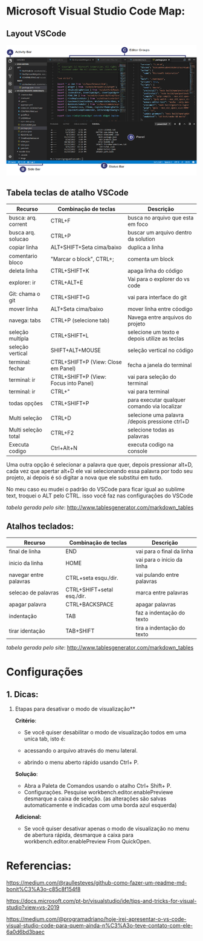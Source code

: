 # Microsoft Visual Studio Code Map:

## Layout VSCode
![](https://github.com/lscosta90br/docs/blob/master/img/vsCode-layout.png)

## Tabela teclas de atalho VSCode

|  Recurso            | Combinação de teclas                  | Descrição                                     |
|---------------------|---------------------------------------|-----------------------------------------------|
| busca: arq. corrent | CTRL+F                                | busca no arquivo que esta em foco             |
| busca arq. solucao  | CTRL+P                                | buscar um arquivo dentro da solution          |
| copiar linha        | ALT+SHIFT+Seta cima/baixo             | duplica a linha                               |
| comentario bloco    | "Marcar o block", CTRL+;              | comenta um block                              |
| deleta linha        | CTRL+SHIFT+K                          | apaga linha do código                         |
| explorer: ir        | CTRL+ALT+E                            | Vai para o explorer do vs code                |
| Git: chama o git    | CTRL+SHIFT+G                          | vai para interface do git                     |
| mover linha         | ALT+Seta cima/baixo                   | mover linha entre cóodigo                     |
| navega: tabs        | CTRL+P (selecione tab)                | Navega entre arquivos do projeto              |
| seleção multipla    | CTRL+SHIFT+L                          | selecione um texto e depois utilize as teclas |
| seleção vertical    | SHIFT+ALT+MOUSE                       | seleção vertical no código                    |
| terminal: fechar    | CTRL+SHIFT+P (View: Close em Panel)   | fecha a janela do terminal                    |
| terminal: ir        | CTRL+SHIFT+P (View: Focus into Panel) | vai para seleção do terminal                  |
| terminal: ir        | CTRL+"                                | vai para terminal                             |
| todas opções        | CTRL+SHIFT+P                          | para executar qualquer comando via localizar  |
| Multi seleção       | CTRL+D                                | selecione uma palavra /depois pressione ctrl+D|
| Multi seleção total | CTRL+F2                               | selecione todas as palavras                   |
| Executa codigo      | Ctrl+Alt+N                            | executa codigo na console                     |



Uma outra opção é selecionar a palavra que quer, depois pressionar alt+D, cada vez que apertar alt+D ele vai selecionando essa palavra por todo seu projeto, ai depois é só digitar a nova que ele substitui em tudo.

No meu caso eu mudei o padrão do VSCode para ficar igual ao sublime text, troquei o ALT pelo CTRL. isso você faz nas configurações do VSCode

_tabela gerada pelo site_: http://www.tablesgenerator.com/markdown_tables

## Atalhos teclados:

| Recurso                | Combinação de teclas       | Descrição                  |
|------------------------|----------------------------|----------------------------|
| final de linha         | END                        | vai para o final da linha  |
| inicio da linha        | HOME                       | vai para o inicio da linha |
| navegar entre palavras | CTRL+seta esqu./dir.       | vai pulando entre palavras |
| selecao de palavras    | CTRL+SHIFT+setal esq./dir. | marca entre palavras       |
| apagar palavra         | CTRL+BACKSPACE             | apagar palavras            |
| indentação             | TAB                        | faz a indentação do texto  |
| tirar identação        | TAB+SHIFT                  | tira a indentação do texto |

_tabela gerada pelo site_: http://www.tablesgenerator.com/markdown_tables



# Configurações

## 1. Dicas:

1. Etapas para desativar o modo de visualização**

    **Critério**:

     * Se você quiser desabilitar o modo de visualização todos em uma unica tab, isto é:

     * acessando o arquivo através do menu lateral.
     * abrindo o menu aberto rápido usando Ctrl+ P.
  
     **Solução**:

     * Abra a Paleta de Comandos usando o atalho Ctrl+ Shift+ P.
     * Configurações. Pesquise workbench.editor.enablePreviewe desmarque a caixa de seleção. (as alterações são salvas automaticamente e indicadas com uma borda azul esquerda)
  
   **Adicional:**

     * Se você quiser desativar apenas o modo de visualização no menu de abertura rápida, desmarque a caixa para workbench.editor.enablePreview From QuickOpen.


# Referencias:

https://medium.com/@raullesteves/github-como-fazer-um-readme-md-bonit%C3%A3o-c85c8f154f8

https://docs.microsoft.com/pt-br/visualstudio/ide/tips-and-tricks-for-visual-studio?view=vs-2019

https://medium.com/@programadriano/hoje-irei-apresentar-o-vs-code-visual-studio-code-para-quem-ainda-n%C3%A3o-teve-contato-com-ele-6a0d6bd3baec
